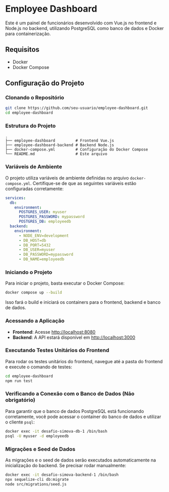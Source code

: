 
# Employee Dashboard

Este é um painel de funcionários desenvolvido com Vue.js no frontend e Node.js no backend, utilizando PostgreSQL como banco de dados e Docker para containerização.

## Requisitos

- Docker
- Docker Compose

## Configuração do Projeto

### Clonando o Repositório

```bash
git clone https://github.com/seu-usuario/employee-dashboard.git
cd employee-dashboard
```

### Estrutura do Projeto

```
.
├── employee-dashboard         # Frontend Vue.js
├── employee-dashboard-backend # Backend Node.js
├── docker-compose.yml         # Configuração do Docker Compose
└── README.md                  # Este arquivo
```

### Variáveis de Ambiente

O projeto utiliza variáveis de ambiente definidas no arquivo `docker-compose.yml`. Certifique-se de que as seguintes variáveis estão configuradas corretamente:

```yaml
services:
  db:
    environment:
      POSTGRES_USER: myuser
      POSTGRES_PASSWORD: mypassword
      POSTGRES_DB: employeedb
  backend:
    environment:
      - NODE_ENV=development
      - DB_HOST=db
      - DB_PORT=5432
      - DB_USER=myuser
      - DB_PASSWORD=mypassword
      - DB_NAME=employeedb
```

### Iniciando o Projeto

Para iniciar o projeto, basta executar o Docker Compose:

```bash
docker compose up --build
```

Isso fará o build e iniciará os containers para o frontend, backend e banco de dados.

### Acessando a Aplicação

- **Frontend**: Acesse [http://localhost:8080](http://localhost:8080)
- **Backend**: A API estará disponível em [http://localhost:3000](http://localhost:3000)

### Executando Testes Unitários do Frontend

Para rodar os testes unitários do frontend, navegue até a pasta do frontend e execute o comando de testes:

```bash
cd employee-dashboard
npm run test
```

### Verificando a Conexão com o Banco de Dados (Nāo obrigatório)

Para garantir que o banco de dados PostgreSQL está funcionando corretamente, você pode acessar o container do banco de dados e utilizar o cliente `psql`:

```bash
docker exec -it desafio-simova-db-1 /bin/bash
psql -U myuser -d employeedb
```

### Migrações e Seed de Dados

As migrações e o seed de dados serão executados automaticamente na inicialização do backend. Se precisar rodar manualmente:

```bash
docker exec -it desafio-simova-backend-1 /bin/bash
npx sequelize-cli db:migrate
node src/migrations/seed.js
```

